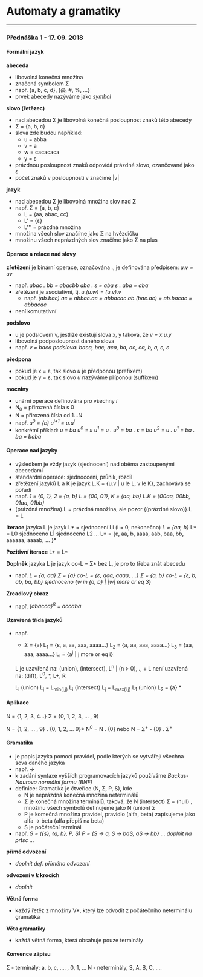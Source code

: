 # Automaty a gramatiky
------
### Přednáška 1 - 17. 09. 2018

#### Formální jazyk
**abeceda**
- libovolná konečná množina
- značená symbolem Σ
- např. {a, b, c, d}, {@, #, %, ...}
- prvek abecedy nazýváme jako *symbol*

**slovo (řetězec)**
- nad abecedou Σ je libovolná konečná posloupnost znaků této abecedy
- Σ = {a, b, c}
- slova zde budou například:
  - u = abba
  - v = a
  - w = cacacaca
  - y = ε
- prázdnou posloupnost znaků odpovídá prázdné slovo, ozančované jako ε
- počet znaků v posloupnosti v značíme |v|

**jazyk**
- nad abecedou Σ je libovolná množina slov nad Σ
- např. Σ = {a, b, c}
  - L = {aa, abac, cc}
  - L' = {ε}
  - L''' = prázdná množina
- množina všech slov značíme jako Σ na hvězdičku
- množinu všech neprázdných slov značíme jako Σ na plus

#### Operace a relace nad slovy
**zřetězení** je binární operace, označována ., je definována předpisem: *u.v = uv*
- např.
  *abac . bb = abacbb
  aba . ε = aba
  ε . aba = aba*
- zřetězení je asociativní, tj. *u.(u.w) = (u.v).v*
  - např.
  *(ab.bac).ac = abbac.ac = abbacac
  ab.(bac.ac) = ab.bacac = abbacac*
- není komutativní

**podslovo**
- u je podslovem v, jestliže existují slova x, y taková, že *v = x.u.y*
- libovolná podposloupnost daného slova
- např.
  *v = baca
  podslova: baca, bac, aca, ba, ac, ca, b, a, c, ε*

**předpona**
- pokud je x = ε, tak slovo *u* je předponou (prefixem)
- pokud je y = ε, tak slovo *u* nazýváme příponou (suffixem)

**mocniny**
- unární operace definována pro všechny *i*
- N<sub>0</sub> = přirozená čísla s 0
- N = přirozená čísla od 1...N
- např.
  *u<sup>0</sup> = {ε}
  u<sup>i+1</sup> = u.u<sup>i</sup>*
- konkrétní příklad:
  *u = ba
  u<sup>0</sup> = ε
  u<sup>1</sup> = u . u<sup>0</sup> = ba . ε = ba
  u<sup>2</sup> = u . u<sup>1</sup> = ba . ba = baba*

#### Operace nad jazyky
- výsledkem je vždy jazyk (sjednocení) nad oběma zastoupenými abecedami
- standardní operace: sjednoccení, průnik, rozdíl
- zřetězení jazyků L a K je jazyk L.K = {u.v | u le L, v le K}, zachovává se pořadí
- např.
  *1 =  {0, 1}, 2 = {a, b}
  L = {00, 01}, K = {aa, bb}
  L.K = {00aa, 00bb, 01aa, 01bb}*
- (prázdná množina).L = prázdná množina, ale pozor {(prázdné slovo)}.L = L

**Iterace** jazyka L je jazyk L* = sjednocení Li (i = 0, nekonečno)
*L = {aa, b}*
L* = L0 sjednoceno L1 sjednoceno L2 ...
L* = {ε, aa, b, aaaa, aab, baa, bb, aaaaaa, aaaab, ... }*

**Pozitivní iterace**
L+ = L* 

**Doplněk** jazyka L je jazyk co-L = Σ* bez L, je pro to třeba znát abecedu
- např.
  *L =  {a, aa}
  Σ = {a} co-L = {ε, aaa, aaaa, ...}
  Σ = {a, b} co-L = {ε, b, ab, ba, bb} sjednoceno {w in {a, b}* *| |w| more or eq 3*}

**Zrcadlový obraz**
- např.
  *{abacca}<sup>R</sup> = accaba*

#### Uzavřená třída jazyků
- např.
  * Σ = {a}
      L<sub>1</sub> = {ε, a, aa, aaa, aaaa...}
      L<sub>2</sub> = {a, aa, aaa, aaaa...}
      L<sub>3</sub> = {aa, aaa, aaaa...}
      L<sub>i</sub> = {a<sup>j</sup> | j more or eq i}
  
  L je uzavřená na: (union), (intersect), L<sup>n</sup> | (n > 0), ., + 
  L není uzavřená na: (diff), L<sup>0</sup>, *, L+, R
  
  L<sub>i</sub> (union) L<sub>j</sub> = L<sub>min(i,j)</sub>
  L<sub>i</sub> (intersect) L<sub>j</sub> = L<sub>max(i,j)</sub>
  L<sub>1</sub> (union) L<sub>2</sub> = {a}
  *
  
#### Aplikace
N = {1, 2, 3, 4...}
Σ = {0, 1, 2, 3, ... , 9}

N = {1, 2, ... , 9} . {0, 1, 2, ... 9}*
N<sup>0</sup> = N . {0}
nebo
N = Σ<sup>+</sup> - {0} . Σ<sup>+</sup>

#### Gramatika
- je popis jazyka pomocí pravidel, podle kterých se vytvářejí všechna sova daného jazyka
- např.
  *<veta> -> <podmetna cast><prisudkova cast>*
- k zadání syntaxe vyšších programovacích jazyků používáme *Backus-Naurova normální formu (BNF)*
- definice: Gramatika je čtveřice (N, Σ, P, S), kde
  - N je neprázdná konečná množina neterminálů
  - Σ je konečná množina terminálů, taková, že N (intersect) Σ = (null) , množinu všech symbolů definujeme jako N (union) Σ
  - P je komečná množina pravidel, pravidlo (alfa, beta) zapisujeme jako alfa -> beta (alfa přepiš na beta)
  - S je počáteční terminál
- např.
  *G = ({s}, {a, b}, P, S)
  P = {S -> a, S -> baS, aS -> bb}
  ... doplnit na prtsc ...*
  
**přímé odvození**
- *doplnit def. přímého odvození*

**odvození v _k_ krocích**
- *doplnit*

**Větná forma**
- každý řetěz z množiny V*, který lze odvodit z počátečního neterminálu gramatika

**Věta gramatiky**
- každá větná forma, která obsahuje pouze terminály

#### Konvence zápisu
Σ - terminály: a, b, c, .... , 0, 1, ...
N - neterminály, S, A, B, C, ....
